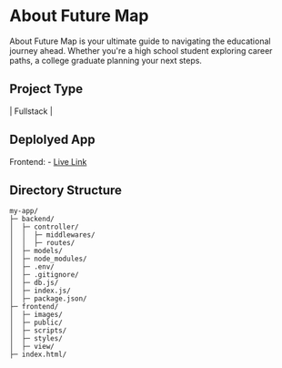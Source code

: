 # About Future Map

About
Future Map is your ultimate guide to navigating the educational journey ahead. Whether you're a high school student exploring career paths, a college graduate planning your next steps.


## Project Type
| Fullstack |
## Deplolyed App
Frontend: - [Live Link](https://code-genius-l4ji-izhssylds-deepak101020s-projects.vercel.app/roadmap)

## Directory Structure
```
my-app/
├─ backend/
│  ├─ controller/
│  │  ├─ middlewares/
│  │  ├─ routes/
│  ├─ models/
│  ├─ node_modules/
│  ├─ .env/
│  ├─ .gitignore/
│  ├─ db.js/
│  ├─ index.js/
│  ├─ package.json/
├─ frontend/
│  ├─ images/
│  ├─ public/
│  ├─ scripts/
│  ├─ styles/
│  ├─ view/
├─ index.html/
```
